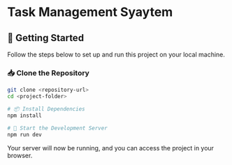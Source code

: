 # Task Management Syaytem

## 🚀 Getting Started  

Follow the steps below to set up and run this project on your local machine.  

### 📥 Clone the Repository  
```sh
git clone <repository-url>
cd <project-folder>

# 📦 Install Dependencies
npm install

# 🏃 Start the Development Server
npm run dev
```

Your server will now be running, and you can access the project in your browser.
